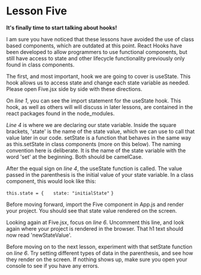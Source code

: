 # Lesson Five

**It's finally time to start talking about hooks!**

I am sure you have noticed that these lessons have avoided the use of class based components, which are outdated at this point. React Hooks have been developed to allow programmers to use functional components, but still have access to state and other lifecycle functionality previously only found in class components. 

The first, and most important, hook we are going to cover is useState. This hook allows us to access state and change each state variable as needed. Please open Five.jsx side by side with these directions.

On *line 1*, you can see the import statement for the useState hook. This hook, as well as others will will discuss in later lessons, are contained in the react packages found in the node_modules.

*Line 4* is where we are declaring our state variable. Inside the square brackets, 'state' is the name of the state value, which we can use to call that value later in our code. setState is a function that behaves in the same way as this.setState in class components (more on this below). The naming convention here is deliberate. It is the name of the state variable with the word 'set' at the beginning. Both should be camelCase. 

After the equal sign on *line 4*, the useState function is called. The value passed in the parenthesis is the initial value of your state variable. In a class component, this would look like this:

`this.state = {`
`   state: "initialState"`
`}`

Before moving forward, import the Five component in App.js and render your project. You should see that state value rendered on the screen.

Looking again at Five.jsx, focus on *line 6*. Uncomment this line, and look again where your project is rendered in the browser. That h1 text should now read 'newStateValue'.

Before moving on to the next lesson, experiment with that setState function on *line 6*. Try setting different types of data in the parenthesis, and see how they render on the screen. If nothing shows up, make sure you open your console to see if you have any errors.
